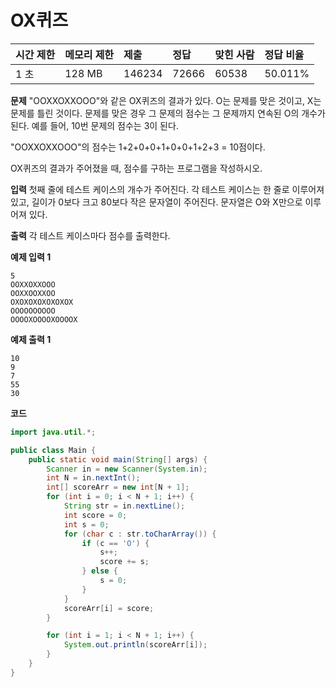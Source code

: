 # OX퀴즈

| 시간 제한 | 메모리 제한 | 제출   | 정답  | 맞힌 사람 | 정답 비율 |
| :-------- | :---------- | :----- | :---- | :-------- | :-------- |
| 1 초      | 128 MB      | 146234 | 72666 | 60538     | 50.011%   |

**문제**
"OOXXOXXOOO"와 같은 OX퀴즈의 결과가 있다. O는 문제를 맞은 것이고, X는 문제를 틀린 것이다. 문제를 맞은 경우 그 문제의 점수는 그 문제까지 연속된 O의 개수가 된다. 예를 들어, 10번 문제의 점수는 3이 된다.

"OOXXOXXOOO"의 점수는 1+2+0+0+1+0+0+1+2+3 = 10점이다.

OX퀴즈의 결과가 주어졌을 때, 점수를 구하는 프로그램을 작성하시오.

**입력**
첫째 줄에 테스트 케이스의 개수가 주어진다. 각 테스트 케이스는 한 줄로 이루어져 있고, 길이가 0보다 크고 80보다 작은 문자열이 주어진다. 문자열은 O와 X만으로 이루어져 있다.

**출력**
각 테스트 케이스마다 점수를 출력한다.

**예제 입력 1**

```
5
OOXXOXXOOO
OOXXOOXXOO
OXOXOXOXOXOXOX
OOOOOOOOOO
OOOOXOOOOXOOOOX
```

**예제 출력 1**

```
10
9
7
55
30
```

**코드**

```java
import java.util.*;

public class Main {
    public static void main(String[] args) {
        Scanner in = new Scanner(System.in);
        int N = in.nextInt();
        int[] scoreArr = new int[N + 1];
        for (int i = 0; i < N + 1; i++) {
            String str = in.nextLine();
            int score = 0;
            int s = 0;
            for (char c : str.toCharArray()) {
                if (c == 'O') {
                    s++;
                    score += s;
                } else {
                    s = 0;
                }
            }
            scoreArr[i] = score;
        }

        for (int i = 1; i < N + 1; i++) {
            System.out.println(scoreArr[i]);
        }
    }
}
```
